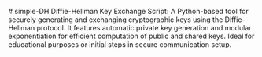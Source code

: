 #   s i m p l e - D H 
 
Diffie-Hellman Key Exchange Script: A Python-based tool for securely generating and exchanging cryptographic keys using the Diffie-Hellman protocol. It features automatic private key generation and modular exponentiation for efficient computation of public and shared keys. Ideal for educational purposes or initial steps in secure communication setup.
